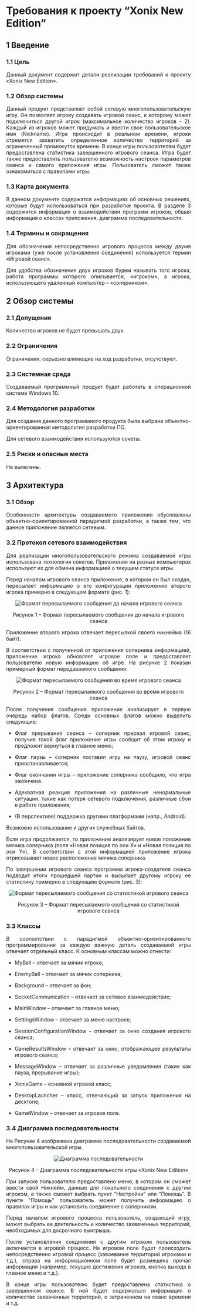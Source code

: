 <h1>Требования к проекту “Xonix New Edition”</h1>
<h2>1 Введение</h2>
<h3>1.1 Цель</h3>
<p align = "justify">Данный документ содержит детали реализации требований к проекту «Xonix New Edition».</p>
<h3>1.2 Обзор системы</h3>
<p align = "justify">Данный продукт представляет собой сетевую многопользовательскую игру. Он позволяет игроку создавать игровой сеанс, к которому может подключиться другой игрок (максимальное количество игроков - 2). Каждый из игроков может придумать и ввести свое пользовательское имя (Nickname). Игра происходит в реальном времени, игроки стремятся захватить определенное количество территорий за ограниченный промежуток времени. В конце игры пользователям будет предоставлена статистика завершенного игрового сеанса. Игра будет также предоставлять пользователю возможность настроек параметров сеанса и самого приложения игры. Пользователь сможет также ознакомиться с правилами игры.</p>
<h3>1.3 Карта документа</h3>
<p align = "justify">В данном документе содержатся информациях об основных решениях, которые будут использоваться при разработке проекта. В разделе 3 содержится информация о взаимодействии программ игроков, общая информация о классах приложения, диаграмма последовательности.</p>
<h3>1.4 Термины и сокращения</h3>
<p align = "justify">Для обозначения непосредственно игрового процесса между двумя игроками (уже после установления соединения) используется термин «Игровой сеанс».</p>
<p align = "justify">Для удобства обозначения двух игроков будем называть того игрока, работа программы которого описывается, «игроком», а игрока, использующего удаленный компьютер – «соперником».</p>
<h2>2 Обзор системы</h2>
<h3>2.1 Допущения</h3>
<p align = "justify">Количество игроков не будет превышать двух.</p>
<h3>2.2 Ограничения</h3>
<p align = "justify">Ограничения, серьезно влияющие на ход разработки, отсутствуют.</p>
<h3>2.3 Системная среда</h3>
<p align = "justify">Создаваемый программный продукт будет работать в операционной системе Windows 10.</p>
<h3>2.4 Методология разработки</h3>
<p align = "justify">Для создания данного программного продукта была выбрана объектно-ориентированная методология разработки ПО.</p>
<p align = "justify">Для сетевого взаимодействия используются сокеты.</p>
<h3>2.5 Риски и опасные места</h3>
<p align = "justify">Не выявлены.</p>
<h2>3 Архитектура</h2>
<h3>3.1 Обзор</h3>
<p align = "justify">Особенности архитектуры создаваемого приложения обусловлены объектно-ориентированной парадигмой разработки, а также тем, что данное приложение является сетевым.</p>
<h3>3.2 Протокол сетевого взаимодействия</h3>
<p align = "justify">Для реализации многопользовательского режима создаваемой игры использована технология сокетов. Приложения на разных компьютерах используют их для обмена информацией о текущем статусе игры. </p>
<p align = "justify">Перед началом игрового сеанса приложение, в котором он был создан, пересылает информацию о его конфигурации приложению второго игрока примерно в следующем формате (рис. 1):</p>
<p align="center">
<img src="../images/config_packet.png" alt="Формат пересылаемого сообщения до начала игрового сеанса">
</p> 
<p align = "center">Рисунок 1 – Формат пересылаемого сообщения до начала игрового сеанса</p>
<p align = "justify">Приложение второго игрока отвечает пересылкой своего никнейма (16 байт).</p> 
<p align = "justify">В соответствии с полученной от приложения соперника информацией, приложение игрока обновляет игровое поле и предоставляет пользователю новую информацию об игре. На рисунке 2 показан примерный формат передаваемого сообщения:</p> 
<p align="center">
<img src="../images/packet.png" alt="Формат пересылаемого сообщения во время игрового сеанса">
</p>
<p align = "center">Рисунок 2 – Формат пересылаемого сообщения во время игрового сеанса</p>
<p align = "justify">После получения сообщения приложение анализирует в первую очередь набор флагов. Среди основных флагов можно выделить следующие:</p> 
<ul>
 <li><p align = "justify">Флаг прерывания сеанса – соперник прервал игровой сеанс, получив такой флаг приложение игры сообщит об этом игроку и предложит вернуться в главное меню;</p></li>
 <li><p align = "justify">Флаг паузы – соперник поставил игру на паузу, игровой сеанс приостанавливается;</p></li>
 <li><p align = "justify">Флаг окончания игры – приложение соперника сообщило, что игра закончена.</p></li>
 <li><p align = "justify">Адекватная реакция приложения на различные ненормальные ситуации, такие как потеря сетевого подключения, различные сбои в работе приложения;</p></li>
 <li><p align = "justify">(В перспективе) поддержка другими платформами (напр., Android).</p></li>
</ul>
<p align = "justify">Возможно использование и других служебных байтов.</p> 
<p align = "justify">Если игра продолжается, то приложение анализирует новое положение мячика соперника (поля «Новая позиция по оси Х» и «Новая позиция по оси Y»). В соответствии с этой информацией приложение игрока отрисовывает новое расположение мячика соперника.</p> 
<p align = "justify">По завершении игрового сеанса программа игрока-создателя сеанса подводит итоги прошедшей партии и высылает другому игроку ее статистику примерно в следующем формате (рис. 3):</p> 
<p align="center">
<img src="../images/statistics.png" alt="Формат пересылаемого сообщения со статистикой игрового сеанса">
</p>
<p align = "center">Рисунок 3 – Формат пересылаемого сообщения со статистикой игрового сеанса</p>
<h3>3.3 Классы</h3>
<p align = "justify">В соответствии с парадигмой объектно-ориентированного программирования за каждую важную деталь создаваемой игры отвечает отдельный класс. К основным классам можно отнести:</p>
<ul>
 <li><p align = "justify">MyBall – отвечает за мячик игрока;</p></li>
 <li><p align = "justify">EnemyBall – отвечает за мячик соперника;</p></li>
 <li><p align = "justify">Background – отвечает за фон;</p></li>
 <li><p align = "justify">SocketCommunication – отвечает за сетевое взаимодействие;</p></li>
 <li><p align = "justify">MainWindow – отвечает за главное меню;</p></li>
 <li><p align = "justify">SettingsWindow – отвечает за меню настроек;</p></li>
 <li><p align = "justify">SessionConfigurationWindow – отвечает за окно создания игрового сеанса;</p></li>
 <li><p align = "justify">GameResultsWindow – отвечает за окно, отображающее результаты игрового сеанса;</p></li>
 <li><p align = "justify">MessageWindow – отвечает за различные уведомления (такие как пауза, прерывание игры);</p></li>
 <li><p align = "justify">XonixGame – основной игровой класс;</p></li>
 <li><p align = "justify">DesktopLauncher – класс, отвечающий за запуск приложения на десктопе;</p></li>
 <li><p align = "justify">GameWindow – отвечает за игровое поле.</p></li>
</ul>
<h3>3.4 Диаграмма последовательности</h3>
<p align = "justify">На Рисунке 4 изображена диаграмма последовательности создаваемой многопользовательской игры.</p>
<p align="center">
<img src="../images/Xonix_seq_dia.png" alt="Диаграмма последовательности">
</p>
<p align = "center">Рисунок 4 – Диаграмма последовательности игры «Xonix New Edition»</h2>

<p align = "justify">При запуске пользователю предоставлено меню, в котором он сможет ввести свой Никнейм, данные для локального соединения с другим игроком, а также сможет выбрать пункт “Настройки” или “Помощь”. В пункте "Помощь" пользователь может получить информацию о правилах игры и как установить соединение с соперником.</p>
<p align = "justify">Перед началом игрового процесса пользователь, создающий игру, может выбрать ее длительность и количество захваченных территорий, необходимых для досрочного выигрыша.</p>
<p align = "justify">После установления соединения с другим игроком пользователь включается в игровой процесс. На игровом поле будет происходить непосредственно игровой процесс (завоевание территорий игроками и т.д.), справа на информационном поле будет размещена прочая информация (например, текущие достижения игроков, кнопка выхода в главное меню и т.д.).</p>
<p align = "justify">В конце игры пользователю будет предоставлена статистика о завершенном сеансе. В ней будет содержаться информация о количестве захваченных территорий, о затраченном на сеанс времени и т.д.</p>


